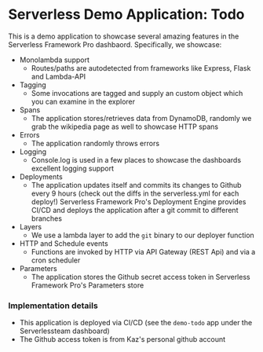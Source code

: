 # Serverless Demo Application: Todo

This is a demo application to showcase several amazing features in the Serverless Framework Pro
dashbaord. Specifically, we showcase:

* Monolambda support
  * Routes/paths are autodetected from frameworks like Express, Flask and Lambda-API
* Tagging
  * Some invocations are tagged and supply an custom object which you can examine in the explorer
* Spans
  * The application stores/retrieves data from DynamoDB, randomly we grab the wikipedia page as well to showcase HTTP spans
* Errors
  * The application randomly throws errors
* Logging
  * Console.log is used in a few places to showcase the dashboards excellent logging support
* Deployments
  * The application updates itself and commits its changes to Github every 9 hours (check out the diffs in the serverless.yml for each deploy!)
    Serverless Framework Pro's Deployment Engine provides CI/CD and deploys the application after a git commit to different branches
* Layers
  * We use a lambda layer to add the `git` binary to our deployer function
* HTTP and Schedule events
  * Functions are invoked by HTTP via API Gateway (REST Api) and via a cron scheduler
* Parameters
  * The application stores the Github secret access token in Serverless Framework Pro's Parameters store

### Implementation details

- This application is deployed via CI/CD (see the `demo-todo` app under the Serverlessteam dashboard)
- The Github access token is from Kaz's personal github account